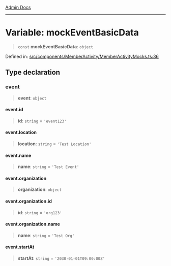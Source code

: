 [Admin Docs](/)

***

# Variable: mockEventBasicData

> `const` **mockEventBasicData**: `object`

Defined in: [src/components/MemberActivity/MemberActivityMocks.ts:36](https://github.com/PalisadoesFoundation/talawa-admin/blob/main/src/components/MemberActivity/MemberActivityMocks.ts#L36)

## Type declaration

### event

> **event**: `object`

#### event.id

> **id**: `string` = `'event123'`

#### event.location

> **location**: `string` = `'Test Location'`

#### event.name

> **name**: `string` = `'Test Event'`

#### event.organization

> **organization**: `object`

#### event.organization.id

> **id**: `string` = `'org123'`

#### event.organization.name

> **name**: `string` = `'Test Org'`

#### event.startAt

> **startAt**: `string` = `'2030-01-01T09:00:00Z'`
